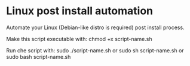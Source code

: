 # Linux post install automation
Automate your Linux (Debian-like distro is required) post install process.

Make this script executable with:
    chmod +x script-name.sh

Run che script with:
    sudo ./script-name.sh
or
    sudo sh script-name.sh
or
    sudo bash script-name.sh

